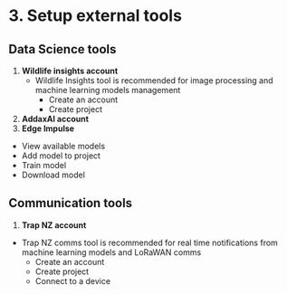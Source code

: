 # 3. Setup external tools

## Data Science tools

1. **Wildlife insights account**
    - Wildlife Insights tool is recommended for image processing and machine learning models management
        - Create an account
        - Create project
2. **AddaxAI account**
3. **Edge Impulse**
- View available models
- Add model to project
- Train model
- Download model

## Communication tools

1. **Trap NZ account**
- Trap NZ comms tool is recommended for real time notifications from machine learning models and LoRaWAN comms
    - Create an account
    - Create project
    - Connect to a device